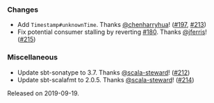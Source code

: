 ### Changes

- Add `Timestamp#unknownTime`. Thanks [@chenharryhua](https://github.com/chenharryhua)! ([#197][#197], [#213][#213])
- Fix potential consumer stalling by reverting [#180][#180]. Thanks [@jferris](https://github.com/jferris)! ([#215][#215])

### Miscellaneous

- Update sbt-sonatype to 3.7. Thanks [@scala-steward](https://github.com/scala-steward)! ([#212][#212])
- Update sbt-scalafmt to 2.0.5. Thanks [@scala-steward](https://github.com/scala-steward)! ([#214][#214])

[#180]: https://github.com/ovotech/fs2-kafka/pull/180
[#197]: https://github.com/ovotech/fs2-kafka/pull/197
[#212]: https://github.com/ovotech/fs2-kafka/pull/212
[#213]: https://github.com/ovotech/fs2-kafka/pull/213
[#214]: https://github.com/ovotech/fs2-kafka/pull/214
[#215]: https://github.com/ovotech/fs2-kafka/pull/215

Released on 2019-09-19.
